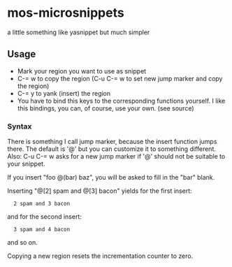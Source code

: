# mos-microsnippets
a little something like yasnippet but much simpler

## Usage
  * Mark your region you want to use as snippet
  * C-= w to copy the region (C-u C-= w to set new jump marker and
    copy the region)
  * C-= y to yank (insert) the region
  * You have to bind this keys to the corresponding functions
    yourself.  I like this bindings, you can, of course, use your own.
    (see source)
  
### Syntax
  There is something I call jump marker, because the insert function
  jumps there.  The default is '@' but you can customize it to
  something different.  Also: C-u C-= w asks for a new jump marker if
  '@' should not be suitable to your snippet.
  
  If you insert "foo @(bar) baz", you will be asked to fill in the
  "bar" blank.
  
  Inserting "@[2] spam and @[3] bacon" yields for the first insert:
  
	  2 spam and 3 bacon
  and for the second insert:
  
	  3 spam and 4 bacon
  and so on.
  
  Copying a new region resets the incrementation counter to zero.
  
  
  
